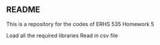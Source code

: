 ## README

This is a repository for the codes of ERHS 535 Homework 5

Load all the required libraries 
Read in csv file 